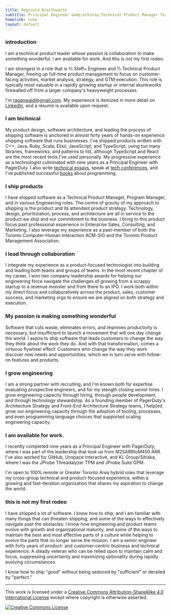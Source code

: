 ```yaml
---
title: Reginald Braithwaite
subtitle: Principal Engineer &amp;&thinsp;Technical Product Manager for Startups
homelink: none
layout: default
---
```


### introduction

I am a technical product leader whose passion is collaboration to make something wonderful. I am available for work. And this is not my first rodeo.

 I am strongest in a role that is ⅔ Staff+ Engineer and ⅓ Technical Product Manager, freeing up full-time product management to focus on customer-facing activities, market analysis, strategy, and GTM execution. This role is typically most valuable in a rapidly growing startup or internal skunkworks firewalled off from a larger company's heavyweight processes.

 I'm [raganwald@gmail.com](mailto:raganwald@gmail.com). My experience is itemized in more detail on [LinkedIn], and a résumé is available upon request.

### I am technical

My product design, software architecture, and leading the process of shipping software is anchored in almost forty years of hands-on experience shipping software that runs businesses. I've shipped products written with C++, Java, Ruby, Scala, Elixir, JavaScript, and TypeScript, using too many libraries, frameworks, and patterns to list, although TypeScript and React are the most recent tools I've used personally. My progressive experience as a technologist culminated with nine years as a Principal Engineer with PagerDuty. I also write [technical essays][technical-essays], speak at [tech conferences][tech-conferences], and I've published successful [books] about programming.

### I ship products

 I have shipped software as a Technical Product Manager, Program Manager, and in various Engineering roles. The centre of gravity of my approach to shipping is the product and its attendant product strategy. Technology, design, prioritiziation, process, and architecture are all in service to the product we ship and our commitment to the business. I bring to this product focus past professional experience in Enterprise Sales, Consulting, and Marketing. I also leverage my experience as a past-member of both the Toronto Computer-Human Interaction ACM-SIG and the Toronto Product Management Association.

### I lead through collaboration

I integrate my experience as a product-focused technologist into building and leading both teams and groups of teams. In the most recent chapter of my career, I won two company leadership awards for helping our engineering force navigate the challenges of growing from a scrappy startup to a revenue monster and from there to an IPO. I work both within my direct focus and collaboratively across the product, sales, customer success, and marketing orgs to ensure we are aligned on both strategy and execution.

### My passion is making something wonderful

Software that cuts waste, eliminates errors, and improves productivity is necessary, but insufficient to launch a movement that will one day change the world. I aspire to ship software that leads customers to change the way they think about the work they do. And with that transformation, comes a virtuous flywheel effect: Customers who change the way they work discover new needs and opportunities, which we in turn serve with follow-on features and products.

### I grow engineering

I am a strong partner with recruiting, and I'm known both for expertise evaluating prospective engineers, and for my stength closing senior hires. I grow engineering capacity through hiring, through people development, and through technology stewardship. As a founding member of PagerDuty's Architecture Strategy and Front-End Architecture Strategy teams, I help[ed grow our engineering capacity through the adoption of tooling, processes, and even programming language choices that supported scaling engineering capacity.

### I am available for work.

I recently completed nine years as a Principal Engineer with PagerDuty, where I was part of the leadership that took us from M$25 ARR to M$450 ARR. I've also worked for GitHub, Unspace Interactive, and KL Group/Sitraka, where I was the JProbe Threadalyzer TPM and JProbe Suite GPM.

I'm open to 100% remote or Greater Toronto Area hybrid roles that leverage my cross-group technical and product-focused experience, within a growing and fast-iteration organization that shares my aspiration to change the world.

### this is not my first rodeo

I have shipped a lot of software. I know how to ship, and I am familiar with many things that can threaten shipping, and some of the ways to effectively navigate past the obstacles. I know how engineering and product teams evolve with growth and organizational maturity, and some of the ways to maintain the best and most effective parts of a culture while helping to evolve the parts that no longer serve the mission. I am a senior engineer with forty years of product- and customer-centric business and technical experience. A steady veteran who can be relied upon to maintain calm and focus, suppressing uncertainty and maximizing optionality during rapidly evolving circumstances.

I know how to ship "good" without being seduced by "sufficient" or derailed by "perfect."

[LinkedIn]: https://www.linkedin.com/in/raganwald/

[technical-essays]: /creative-works.html
[tech-conferences]: /creative-works.html
[books]: /creative-works.html

---

This work is licensed under a <a rel="license" href="http://creativecommons.org/licenses/by-sa/4.0/">Creative Commons Attribution-ShareAlike 4.0 International License</a> except where copyright is otherwise asserted.

<a rel="license" href="http://creativecommons.org/licenses/by-sa/4.0/"><img alt="Creative Commons License" style="border-width:0" src="http://i.creativecommons.org/l/by-sa/4.0/80x15.png" /></a>
